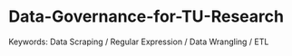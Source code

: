 # Data-Governance-for-TU-Research
Keywords: Data Scraping / Regular Expression / Data Wrangling / ETL

